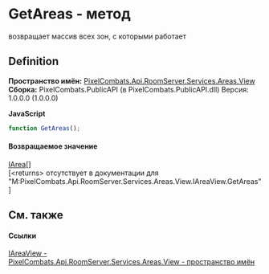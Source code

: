 # GetAreas - метод


возвращает массив всех зон, с которыми работает



## Definition
**Пространство имён:** <a href="d42615c4-2647-6043-f483-ab072442c0ce">PixelCombats.Api.RoomServer.Services.Areas.View</a>  
**Сборка:** PixelCombats.PublicAPI (в PixelCombats.PublicAPI.dll) Версия: 1.0.0.0 (1.0.0.0)

**JavaScript**
``` JavaScript
function GetAreas();
```



#### Возвращаемое значение
<a href="751e2240-cdf8-62a5-f071-0b54a73d2b57">IArea</a>[]  
\[&lt;returns&gt; отсутствует в документации для "M:PixelCombats.Api.RoomServer.Services.Areas.View.IAreaView.GetAreas"\]

## См. также


#### Ссылки
<a href="bc285b36-ae28-f2a5-79c2-60e3892f3e32">IAreaView - </a>  
<a href="d42615c4-2647-6043-f483-ab072442c0ce">PixelCombats.Api.RoomServer.Services.Areas.View - пространство имён</a>  
